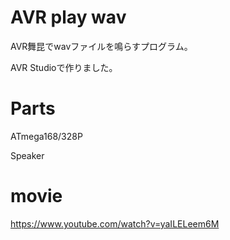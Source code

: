 # AVR play wav

AVR舞昆でwavファイルを鳴らすプログラム。

AVR Studioで作りました。

# Parts
ATmega168/328P

Speaker

# movie
https://www.youtube.com/watch?v=yaILELeem6M

